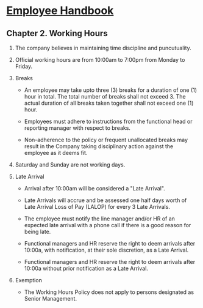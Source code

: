 # [Employee Handbook](index.md)

## Chapter 2. Working Hours

1. The company believes in maintaining time discipline and puncutuality.

1. Official working hours are from 10:00am to 7:00pm from Monday to Friday. 

1. Breaks

    * An employee may take upto three (3) breaks for a duration of one (1) hour in total. The total number of breaks shall not exceed 3. The actual duration of all breaks taken together shall not exceed one (1) hour.

    * Employees must adhere to instructions from the functional head or reporting manager with respect to breaks.

    * Non-adherence to the policy or frequent unallocated breaks may result in the Company taking disciplinary action against the employee as it deems fit.

1. Saturday and Sunday are not working days.

1. Late Arrival

    * Arrival after 10:00am will be considered a "Late Arrival".

    * Late Arrivals will accrue and be assessed one half days worth of Late Arrival Loss of Pay (LALOP) for every 3 Late Arrivals.

    * The employee must notify the line manager and/or HR of an expected late arrival with a phone call if there is a good reason for being late.

    * Functional managers and HR reserve the right to deem arrivals after 10:00a, with notification, at their sole discretion, as a Late Arrival.

    * Functional managers and HR reserve the right to deem arrivals after 10:00a without prior notification as a Late Arrival.

1. Exemption

    * The Working Hours Policy does not apply to persons designated as Senior Management.
